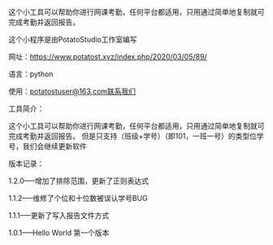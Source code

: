 这个小工具可以帮助你进行网课考勤，任何平台都适用，只用通过简单地复制就可完成考勤并返回报告。

这个小程序是由PotatoStudio工作室编写

网址：https://www.potatost.xyz/index.php/2020/03/05/89/

语言：python

使用：potatostuser@163.com联系我们



工具简介：

这个小工具可以帮助你进行网课考勤，任何平台都适用，只用通过简单地复制就可完成考勤并返回报告。
但是只支持（班级+学号）（即101，一班一号）的类型位学号，我们会继续更新软件



版本记录：

1.2.0—–增加了排除范围，更新了正则表达式

1.1.2—–维修了个位和十位数被误认学号BUG

1.1.1—–更新了写入报告文件方式

1.0.1—–Hello World 第一个版本
